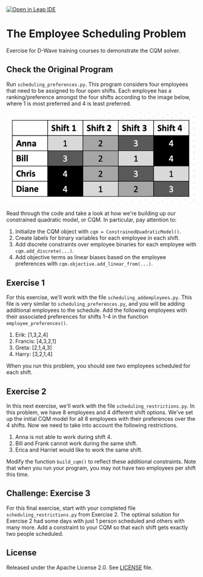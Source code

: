 [![Open in Leap IDE](	
	https://cdn-assets.cloud.dwavesys.com/shared/latest/badges/leapide.svg)](
	https://ide.dwavesys.io/#https://github.com/dwave-training/employee-scheduling)

# The Employee Scheduling Problem

Exercise for D-Wave training courses to demonstrate the CQM solver.

## Check the Original Program

Run ``scheduling_preferences.py``. This program considers four employees that need to be assigned to four open shifts.  Each employee has a ranking/preference amongst the four shifts according to the image below, where 1 is most preferred and 4 is least preferred.

![Employee preference rankings](scheduling_preferences.png "Employee Preferences")

Read through the code and take a look at how we're building up our constrained quadratic model, or CQM.  In particular, pay attention to:

1. Initialize the CQM object with `cqm = ConstrainedQuadraticModel()`.
2. Create labels for binary variables for each employee in each shift.
3. Add discrete constraints over employee binaries for each employee with `cqm.add_discrete(...)`.
4. Add objective terms as linear biases based on the employee preferences with `cqm.objective.add_linear_from(...)`.

## Exercise 1

For this exercise, we'll work with the file `scheduling_addemployees.py`. This file is very similar to `scheduling_preferences.py`, and you will be adding additional employees to the schedule.  Add the following employees with their associated preferences for shifts 1-4 in the function `employee_preferences()`. 

1. Erik: [1,3,2,4]
2. Francis: [4,3,2,1]
3. Greta: [2,1,4,3]
4. Harry: [3,2,1,4]

When you run this problem, you should see two employees scheduled for each shift.

## Exercise 2

In this next exercise, we'll work with the file `scheduling_restrictions.py`. In this problem, we have 8 employees and 4 different shift options.  We've set up the initial CQM model for all 8 employees with their preferences over the 4 shifts. Now we need to take into account the following restrictions.

1. Anna is not able to work during shift 4.
2. Bill and Frank cannot work during the same shift.
3. Erica and Harriet would like to work the same shift.

Modify the function `build_cqm()` to reflect these additional constraints. Note that when you run your program, you may not have two employees per shift this time.

## Challenge: Exercise 3

For this final exercise, start with your completed file `scheduling_restrictions.py` from Exercise 2.  The optimal solution for Exercise 2 had some days with just 1 person scheduled and others with many more.  Add a constraint to your CQM so that each shift gets exactly two people scheduled.

## License

Released under the Apache License 2.0. See [LICENSE](LICENSE) file.
